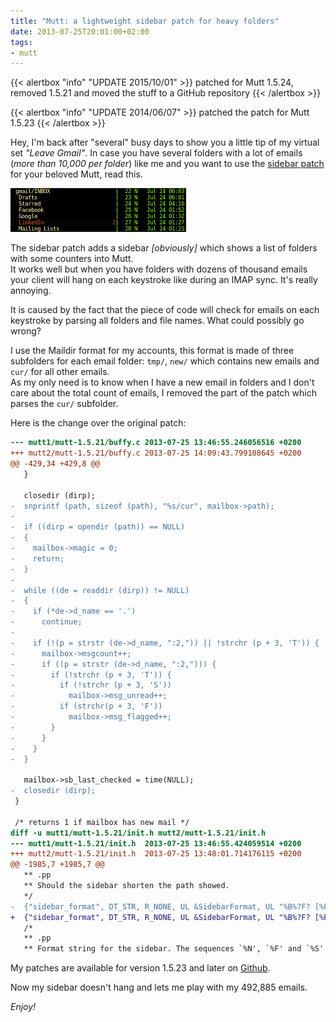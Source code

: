 ```yaml
---
title: "Mutt: a lightweight sidebar patch for heavy folders"
date: 2013-07-25T20:01:00+02:00
tags:
- mutt
---
```


{{< alertbox "info" "UPDATE 2015/10/01" >}}
  patched for Mutt 1.5.24, removed 1.5.21 and moved the stuff to a GitHub repository
{{< /alertbox >}}

{{< alertbox "info" "UPDATE 2014/06/07" >}}
  patched the patch for Mutt 1.5.23
{{< /alertbox >}}

Hey, I'm back after "several" busy days to show you a little tip of my virtual set _"Leave Gmail"_. In case you have several folders with a lot of emails (_more than 10,000 per folder_) like me and you want to use the [sidebar patch](http://www.lunar-linux.org/mutt-sidebar/) for your beloved Mutt, read this.

![Mutt Sidebar Patch](mutt-sidebar.png)

The sidebar patch adds a sidebar _[obviously]_ which shows a list of folders with some counters into Mutt.  
It works well but when you have folders with dozens of thousand emails your client will hang on each keystroke like during an IMAP sync. It's really annoying.

It is caused by the fact that the piece of code will check for emails on each keystroke by parsing all folders and file names. What could possibly go wrong?

I use the Maildir format for my accounts, this format is made of three subfolders for each email folder: `tmp/`, `new/` which contains new emails and `cur/` for all other emails.  
As my only need is to know when I have a new email in folders and I don't care about the total count of emails, I removed the part of the patch which parses the `cur/` subfolder.

Here is the change over the original patch:

``` diff
--- mutt1/mutt-1.5.21/buffy.c 2013-07-25 13:46:55.246056516 +0200
+++ mutt2/mutt-1.5.21/buffy.c 2013-07-25 14:09:43.799108645 +0200
@@ -429,34 +429,8 @@
   }
 
   closedir (dirp);
-  snprintf (path, sizeof (path), "%s/cur", mailbox->path);
-        
-  if ((dirp = opendir (path)) == NULL)
-  {   
-    mailbox->magic = 0;
-    return;
-  } 
-      
-  while ((de = readdir (dirp)) != NULL)
-  {
-    if (*de->d_name == '.')
-      continue;
-
-    if (!(p = strstr (de->d_name, ":2,")) || !strchr (p + 3, 'T')) {
-      mailbox->msgcount++;
-      if ((p = strstr (de->d_name, ":2,"))) {
-        if (!strchr (p + 3, 'T')) {
-          if (!strchr (p + 3, 'S'))
-            mailbox->msg_unread++;
-          if (strchr(p + 3, 'F'))
-            mailbox->msg_flagged++;
-        }
-      }
-    }
-  }
 
   mailbox->sb_last_checked = time(NULL);
-  closedir (dirp);
 }
 
 /* returns 1 if mailbox has new mail */ 
diff -u mutt1/mutt-1.5.21/init.h mutt2/mutt-1.5.21/init.h
--- mutt1/mutt-1.5.21/init.h  2013-07-25 13:46:55.424059514 +0200
+++ mutt2/mutt-1.5.21/init.h  2013-07-25 13:48:01.714176115 +0200
@@ -1985,7 +1985,7 @@
   ** .pp
   ** Should the sidebar shorten the path showed.
   */
-  {"sidebar_format", DT_STR, R_NONE, UL &SidebarFormat, UL "%B%?F? [%F]?%* %?N?%N/?%4S"},
+  {"sidebar_format", DT_STR, R_NONE, UL &SidebarFormat, UL "%B%?F? [%F]?%* %?N?%N?"},
   /*
   ** .pp
   ** Format string for the sidebar. The sequences `%N', `%F' and `%S'
```

My patches are available for version 1.5.23 and later on [Github](https://github.com/Kdecherf/mutt-lightweight-sidebar).

Now my sidebar doesn't hang and lets me play with my 492,885 emails.

_Enjoy!_
